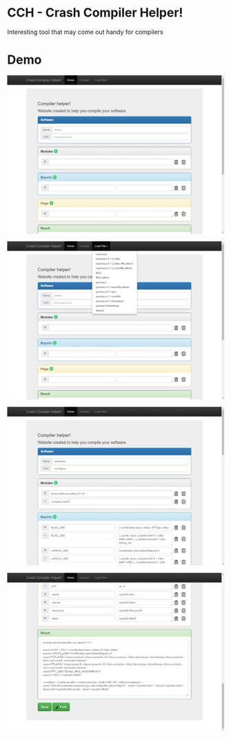 # CCH - Crash Compiler Helper!
Interesting tool that may come out handy for compilers

# Demo
![Image Poster1](https://raw.githubusercontent.com/CrashLaker/cch/master/photo1.jpg)

![Image Poster2](https://raw.githubusercontent.com/CrashLaker/cch/master/photo2.jpg)

![Image Poster3](https://raw.githubusercontent.com/CrashLaker/cch/master/photo3.jpg)

![Image Poster4](https://raw.githubusercontent.com/CrashLaker/cch/master/photo4.jpg)

